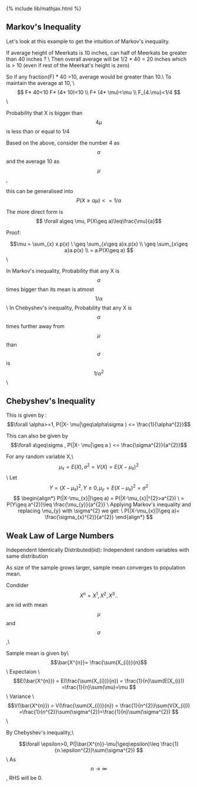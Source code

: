{% include lib/mathjax.html %}
## Markov's Inequality
 
Let's look at this example to get the intuition of Markov's inequality.
 
If average height of Meerkats is 10 inches, can half of Meerkats be greater than 40 inches ? \\
Then overall average will be 1/2 * 40 = 20 inches which is > 10 (even if rest of the Meerkat's height is zero)

So if any fraction(F) * 40 >10, average would be greater than 10.\\
To maintain the average at 10, \\
$$
								F* 40<10 
								F* (4* 10)<10 \\
								F* (4* \mu)<\mu \\
								F_{4.\mu}<1/4 $$ \\
															
Probability that X is bigger than $$4\mu$$ is less than or equal to 1/4 

Based on the above, consider the number 4 as $$\alpha$$ and the average 10 as $$\mu$$, 

this can be generalised into    $$P(X\geq\alpha\mu)<= 1/\alpha$$ 

The more direct form is $$  \forall a\geq \mu,  P(X\geq a)\leq\frac{\mu}{a}$$

Proof: 

$$\mu = \sum_{x} x.p(x) \
\geq \sum_{x\geq a}x.p(x)  \\
\geq \sum_{x\geq a}a.p(x) \\ 
= a.P(X\geq a) $$ \\

In Markov's inequality, Probability that any X is $$\alpha$$ times bigger than its mean is atmost $$1/\alpha$$ \\
In Chebyshev's inequality, Probability that any X is $$\alpha$$ times further away from $$\mu$$ than $$\sigma$$ is $$1/\alpha^{2} $$ \\

## Chebyshev's Inequality

This is given by :
$$\forall \alpha>=1,  P(|X- \mu|\geq\alpha\sigma ) <= \frac{1}{\alpha^{2}}$$

This can also be given by
$$\forall a\geq\sigma , P(|X- \mu|\geq a ) <= \frac{\sigma^{2}}{a^{2}}$$

For any random variable X,\\
$$ \mu_{x} = E(X)  ,  \sigma^{2}= V(X) = E(X- \mu_{x})^{2} $$ \\
Let $$ Y = (X- \mu_{x})^{2}  , Y\geq0 , \mu_{y} = E(X- \mu_{x})^{2} = \sigma^{2} $$
$$
\begin{align*}
P(|X-\mu_{x}|)\geq a) = P(|X-\mu_{x}|^{2}>a^{2}) \
		      = P(Y\geq a^{2})\leq \frac{\mu_{y}}{a^{2}} \
Applying Markov's inequality and replacing \mu_{y} with \sigma^{2}  we get: \
P(|X-\mu_{x}|)\geq a)= \frac{\sigma_{x}^{2}}{a^{2}}
\end{align*}
$$

## Weak Law of Large Numbers 

Independent Identically Distributed(iid): Independent random variables with same distribution

As size of the sample grows larger, sample mean converges to population mean.

Condider $$X^{n} = X^{1},X^{2},X^{3}..$$ are iid with mean $$\mu$$ and $$\sigma$$,\\

Sample mean is given by\\
$$\bar{X^{n}}= \frac{\sum(X_{i})}{n}$$ \\
Expectaion \\
$$E(\bar{X^{n}}) = E(\frac{\sum(X_{i})}{n})  = \frac{1}{n}\sum(E(X_{i})) =\frac{1}{n}\sum(\mu)=\mu $$ \\
Variance \\
$$V(\bar{X^{n}}) = V(\frac{\sum(X_{i})}{n})  = \frac{1}{n^{2}}\sum(V(X_{i})) =\frac{1}{n^{2}}\sum(\sigma^{2})=\frac{1}{n}\sum(\sigma^{2}) $$ \\

By Chebyshev's inequality,\\

$$\forall \epsilon>0, P(|\bar{X^{n}}-\mu|\geq\epsilon)\leq \frac{1}{n.\epsilon^{2}}\sum(\sigma^{2}) $$\\
As $$n \to \infty $$, RHS will be 0.
